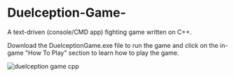 # Duelception-Game-
A text-driven (console/CMD app) fighting game written on C++.

Download the DuelceptionGame.exe file to run the game and click on the in-game "How To Play" section to learn how to play the game.

![duelception game cpp](https://user-images.githubusercontent.com/46231723/51348165-db1dea00-1a99-11e9-9bc1-538a68f3881b.gif)


